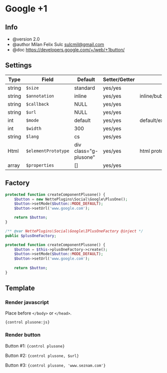 # Google +1

## Info

* @version 2.0
* @author Milan Felix Sulc <sulcmil@gmail.com>
* @doc https://developers.google.com/+/web/+1button/

## Settings
| Type   | Field               | Default               | Setter/Getter | Info                     |
|--------|---------------------|-----------------------|---------------|--------------------------|
| string | `$size`             | standard              | yes/yes       |                          |
| string | `$annotation`       | inline                | yes/yes       | inline/bubble/none       |
| string | `$callback`         | NULL                  | yes/yes       |                          |
| string | `$url`              | NULL                  | yes/yes       |                          |
| int    | `$mode`             | default               | yes/yes       | default/explicit/dynamic |
| int    | `$width`            | 300                   | yes/yes       |                          |
| string | `$lang`             | cs                    | yes/yes       |                          |
| Html   | `$elementPrototype` | div class="g-plusone" | yes/yes       | html prototype           |
| array  | `$properties`       | []                    | yes/yes       |                          |

## Factory

```php
protected function createComponentPlusone() {
    $button = new NettePlugins\Social\Google\PlusOne();
    $button->setMode($button::MODE_DEFAULT);
    $button->setUrl('www.google.com');

    return $button;
}
```

```php
/** @var NettePlugins\Social\Google\IPlusOneFactory @inject */
public $plusOneFactory;

protected function createComponentPlusone() {
    $button = $this->plusOneFactory->create();
    $button->setMode($button::MODE_DEFAULT);
    $button->setUrl('www.google.com');
    
    return $button;
}
```

## Template

### Render javascript

Place before `</body>` or `</head>`.

`{control plusone:js}`

### Render button

Button #1: `{control plusone}`

Button #2: `{control plusone, $url}`

Button #3: `{control plusone, 'www.seznam.com'}`
